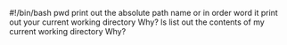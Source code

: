 #!/bin/bash
pwd print out the absolute path name or in order word it print out your current working directory
Why?
ls  list out the contents of my current working directory
Why?

